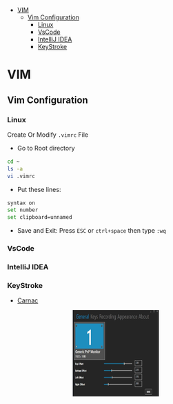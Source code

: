 
- [VIM](#vim)
	- [Vim Configuration](#vim-configuration)
		- [Linux](#linux)
		- [VsCode](#vscode)
		- [IntelliJ IDEA](#intellij-idea)
		- [KeyStroke](#keystroke)

# VIM

## Vim Configuration

### Linux

Create Or Modify `.vimrc` File

- Go to Root directory

```bash
cd ~
ls -a
vi .vimrc
```

- Put these lines:

```bash
syntax on
set number
set clipboard=unnamed
```

- Save and Exit: Press `ESC` or `ctrl+space` then type `:wq`

### VsCode

### IntelliJ IDEA

### KeyStroke

- [Carnac](http://code52.org/carnac/)

<div align="center">
<img  width="200" height="200" src="/gifs/Carnac.jpg">
</div>
